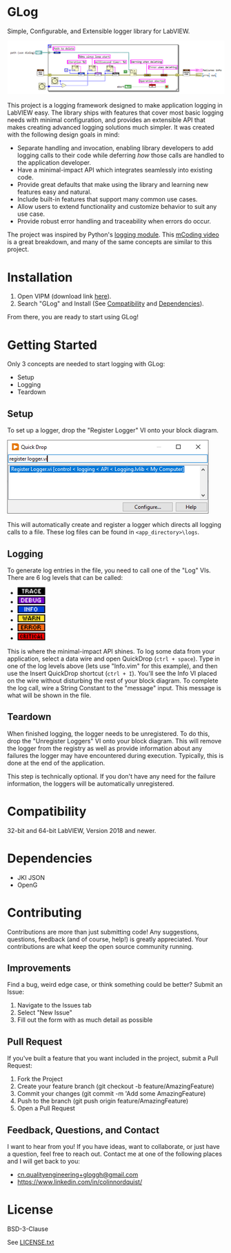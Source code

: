 # GLog
Simple, Configurable, and Extensible logger library for LabVIEW.

![Simple Example](./docs/assets/simple_example.png)

This project is a logging framework designed to make application logging in LabVIEW easy. The library ships with features that cover most basic logging needs with minimal configuration, and provides an extensible API that makes creating advanced logging solutions much simpler. It was created with the following design goals in mind:
- Separate handling and invocation, enabling library developers to add logging calls to their code while deferring *how* those calls are handled to the application developer.
- Have a minimal-impact API which integrates seamlessly into existing code.
- Provide great defaults that make using the library and learning new features easy and natural.
- Include built-in features that support many common use cases.
- Allow users to extend functionality and customize behavior to suit any use case.
- Provide robust error handling and traceability when errors do occur.

The project was inspired by Python's [logging module](https://docs.python.org/3/library/logging.html). This [mCoding video](https://www.youtube.com/watch?v=9L77QExPmI0) is a great breakdown, and many of the same concepts are similar to this project.

# Installation
1. Open VIPM (download link [here](https://www.vipm.io/download/)).
2. Search "GLog" and Install (See [Compatibility]() and [Dependencies]()).

From there, you are ready to start using GLog!

# Getting Started
Only 3 concepts are needed to start logging with GLog:
- Setup
- Logging
- Teardown

## Setup
To set up a logger, drop the "Register Logger" VI onto your block diagram.

![In QuickDrop](./docs/assets/register_logger_qd.png)

This will automatically create and register a logger which directs all logging calls to a file. These log files can be found in `<app_directory>\logs`.

## Logging
To generate log entries in the file, you need to call one of the "Log" VIs. There are 6 log levels that can be called:
- <img src="./docs/assets/trace.png" width=64px>
- <img src="./docs/assets/debug.png" width=64px>
- <img src="./docs/assets/info.png" width=64px>
- <img src="./docs/assets/warning.png" width=64px>
- <img src="./docs/assets/error.png" width=64px>
- <img src="./docs/assets/critical.png" width=64px>

This is where the minimal-impact API shines. To log some data from your application, select a data wire and open QuickDrop (`ctrl + space`). Type in one of the log levels above (lets use "Info.vim" for this example), and then use the Insert QuickDrop shortcut (`ctrl + I`). You'll see the Info VI placed on the wire without disturbing the rest of your block diagram. To complete the log call, wire a String Constant to the "message" input. This message is what will be shown in the file. 

## Teardown
When finished logging, the logger needs to be unregistered. To do this, drop the "Unregister Loggers" VI onto your block diagram. This will remove the logger from the registry as well as provide information about any failures the logger may have encountered during execution. Typically, this is done at the end of the application.

This step is technically optional. If you don't have any need for the failure information, the loggers will be automatically unregistered.

# Compatibility
32-bit and 64-bit LabVIEW, Version 2018 and newer.

# Dependencies
- JKI JSON
- OpenG

# Contributing
Contributions are more than just submitting code! Any suggestions, questions, feedback (and of course, help!) is greatly appreciated. Your contributions are what keep the open source community running.

## Improvements
Find a bug, weird edge case, or think something could be better? Submit an Issue:
1. Navigate to the Issues tab
2. Select "New Issue"
3. Fill out the form with as much detail as possible

## Pull Request
If you've built a feature that you want included in the project, submit a Pull Request:
1. Fork the Project
2. Create your feature branch (git checkout -b feature/AmazingFeature)
3. Commit your changes (git commit -m 'Add some AmazingFeature)
4. Push to the branch (git push origin feature/AmazingFeature)
5. Open a Pull Request

## Feedback, Questions, and Contact
I want to hear from you! If you have ideas, want to collaborate, or just have a question, feel free to reach out. Contact me at one of the following places and I will get back to you:
- cn.qualityengineering+gloggh@gmail.com
- https://www.linkedin.com/in/colinnordquist/

# License
BSD-3-Clause

See [LICENSE.txt](LICENSE.txt)